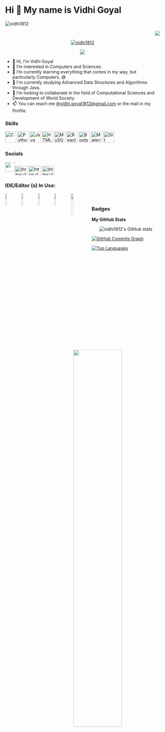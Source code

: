 Hi 👋 My name is Vidhi Goyal
================================
<p align="left"> <img src="https://komarev.com/ghpvc/?username=vidhi1812&label=Profile%20views&color=0e75b6&style=flat" alt="vidhi1812" /> </p>
<p align="center" width="100%">
<p align="right"> <a href="https://github.com/vidhi1812" target="_blank" rel="noreferrer"><img
src="https://img.shields.io/github/followers/Divyanshu050303?logo=github&style=for-the-badge&color=0891b2&labelColor=1c1917" /></a></p>
<p align="center"> <a href="https://github.com/ryo-ma/github-profile-trophy"><img src="https://github-profile-trophy.vercel.app/?username=vidhi1812" alt="vidhi1812" /></a> </p>


<p align="center">
	<a href="https://github.com/Bouaskaoun">
		<img src="https://readme-typing-svg.herokuapp.com?lines=Computer+Science+Student;Web+Developer;Java%20|%20Python%20|%20React;Always%20learning%20new%20things&center=true&width=380&height=45">
	</a>
</p>



- 👋 Hi, I’m Vidhi Goyal
- 👀 I’m interested in Computers and Sciences.
- 🌱 I’m currently learning everything that comes in my way, but particularly Computers. 😅
- 🏫 I'm currently studying  Advanced Data Structures and Algorithms through Java.
- 💞️ I’m looking to collaborate in the field of Computational Sciences and Development of World Society.
- 📫 You can reach me @vidhi.goyal1812@gmail.com or the mail in my Profile.



### Skills

<p align="left">
<a href="https://docs.microsoft.com/en-us/cpp/?view=msvc-170" target="_blank" rel="noreferrer"><img src="https://raw.githubusercontent.com/danielcranney/readme-generator/main/public/icons/skills/c-colored.svg" width="36" height="36" alt="C" /></a>
<a href="https://www.python.org/" target="_blank" rel="noreferrer"><img src="https://raw.githubusercontent.com/danielcranney/readme-generator/main/public/icons/skills/python-colored.svg" width="36" height="36" alt="Python" /></a>
<a href="https://www.oracle.com/java/" target="_blank" rel="noreferrer"><img src="https://raw.githubusercontent.com/danielcranney/readme-generator/main/public/icons/skills/java-colored.svg" width="36" height="36" alt="Java" /></a>
<a href="https://developer.mozilla.org/en-US/docs/Glossary/HTML5" target="_blank" rel="noreferrer"><img src="https://raw.githubusercontent.com/danielcranney/readme-generator/main/public/icons/skills/html5-colored.svg" width="36" height="36" alt="HTML5" /></a>
<a href="https://www.mysql.com/" target="_blank" rel="noreferrer"><img src="https://raw.githubusercontent.com/danielcranney/readme-generator/main/public/icons/skills/mysql-colored.svg" width="36" height="36" alt="MySQL" /></a>
<a href="https://reactjs.org/" target="_blank" rel="noreferrer"><img src="https://raw.githubusercontent.com/danielcranney/readme-generator/main/public/icons/skills/react-colored.svg" width="36" height="36" alt="React" /></a>
<a href="https://getbootstrap.com/" target="_blank" rel="noreferrer"><img src="https://raw.githubusercontent.com/danielcranney/readme-generator/main/public/icons/skills/bootstrap-colored.svg" width="36" height="36" alt="Bootstrap" /></a>
<a href="https://mui.com/" target="_blank" rel="noreferrer"><img src="https://raw.githubusercontent.com/danielcranney/readme-generator/main/public/icons/skills/materialui-colored.svg" width="36" height="36" alt="Material-UI" /></a>
<a href="https://git-scm.com/" target="_blank" rel="noreferrer"><img src="https://raw.githubusercontent.com/danielcranney/readme-generator/main/public/icons/skills/git-colored.svg" width="36" height="36" alt="Git" /></a>




### Socials

<p align="left"><a href="https://www.linkedin.com/in/vidhi-goyal-594ab2208/" target="_blank" rel="noreferrer"><img src="https://raw.githubusercontent.com/danielcranney/readme-generator/main/public/icons/socials/linkedin.svg" width="32" height="32" /></a><a href="[https://www.codechef.com/users/vidhi1812](https://www.codechef.com/users/vidhi812)" target="blank"><img align="center" src="https://cdn.jsdelivr.net/npm/simple-icons@3.1.0/icons/codechef.svg" alt="(https://www.codechef.com/users/vidhi1812)" height="30" width="40" /></a> <a href="https://www.hackerrank.com/B_90_vidhi?hr_r=1" target="blank"><img align="center" src="https://raw.githubusercontent.com/rahuldkjain/github-profile-readme-generator/master/src/images/icons/Social/hackerrank.svg" alt="https://www.hackerrank.com/B_90_vidhi?hr_r=1" height="30" width="40" /></a>
<a href="https://leetcode.com/Vidhi_goyal/" target="blank"><img align="center" src="https://raw.githubusercontent.com/rahuldkjain/github-profile-readme-generator/master/src/images/icons/Social/leet-code.svg" alt="(https://leetcode.com/Vidhi_goyal/)" height="30" width="40" /></a></p>

[quote]: https://quotes-github-readme.vercel.app/api?type=horizontal&theme=dark

### IDE/Editor (s) In Use:
<img align="left" width="10%" src="https://img.shields.io/badge/IntelliJIDEA-000000.svg?style=for-the-badge&logo=intellij-idea&logoColor=white">
<img align="left" width="10%" src="https://img.shields.io/badge/NetBeansIDE-1B6AC6.svg?style=for-the-badge&logo=apache-netbeans-ide&logoColor=white">
<img align="left" width="10%" src="https://img.shields.io/badge/pycharm-143?style=for-the-badge&logo=pycharm&logoColor=black&color=black&labelColor=green">
<img align="left" width="10%" src="https://img.shields.io/badge/sublime_text-%23575757.svg?style=for-the-badge&logo=sublime-text&logoColor=important">
<img align="left" width="13%" src="https://img.shields.io/badge/Visual%20Studio%20Code-0078d7.svg?style=for-the-badge&logo=visual-studio-code&logoColor=white">
<br>
 


### Badges

<b>My GitHub Stats</b>
<p align="center" >
 <img src="https://github-readme-stats.vercel.app/api?username=vidhi1812&show_icons=true&hide=&count_private=true&title_color=0891b2&text_color=ffffff&icon_color=0891b2&bg_color=1c1917&hide_border=true&show_icons=true" alt="vidhi1812's GitHub stats" /></a>
</p>
<a href="https://github.com/vidhi1812"><img src="https://activity-graph.herokuapp.com/graph?username=vidhi1812&bg_color=1c1917&color=ffffff&line=0891b2&point=ffffff&area_color=1c1917&area=true&hide_border=true&custom_title=GitHub%20Commits%20Graph" alt="GitHub Commits Graph" /></a>

<a href="https://github.com/vidhi1812" align="left" ><img src="https://github-readme-stats.vercel.app/api/top-langs/?username=vidhi1812&langs_count=10&title_color=0891b2&text_color=ffffff&icon_color=0891b2&bg_color=1c1917&hide_border=true&locale=en&custom_title=Top%20%Languages" alt="Top Languages" ><img align="right" width="56%" src="https://github-readme-streak-stats.herokuapp.com/?user=vidhi1812&stroke=ffffff&background=1c1917&ring=0891b2&fire=0891b2&currStreakNum=ffffff&currStreakLabel=0891b2&sideNums=ffffff&sideLabels=ffffff&dates=ffffff&hide_border=true" /> </a>
